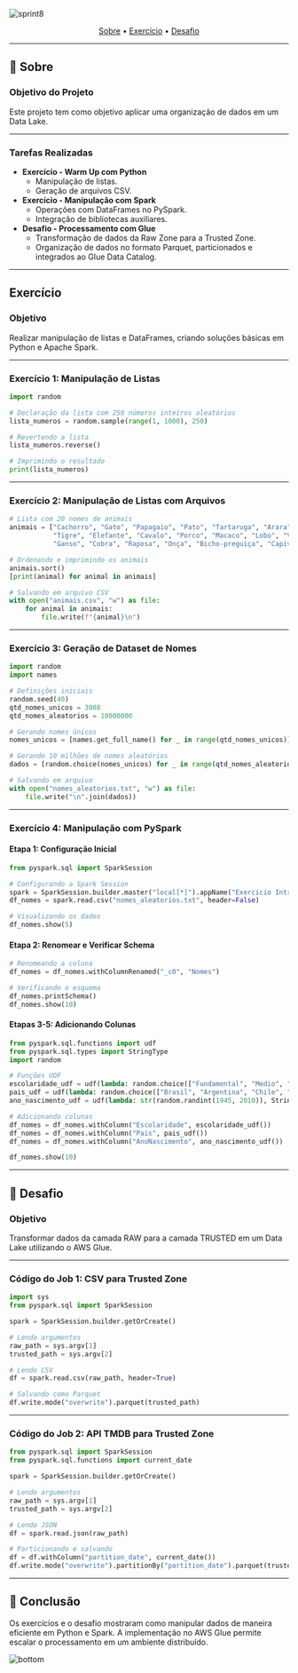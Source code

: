
![sprint8](https://github.com/user-attachments/assets/91ac6866-420c-42df-8a78-85cdb7c2ad85)

<p align="center">
 <a href="#Sobre">Sobre</a> •
 <a href="#exercicio">Exercício</a> •
 <a href="#desafio">Desafio</a>
</p>

---

<a id="Sobre"></a>
## 📝 **Sobre**

### **Objetivo do Projeto**
Este projeto tem como objetivo aplicar uma organização de dados em um Data Lake.

---

### **Tarefas Realizadas**
- **Exercício - Warm Up com Python**
  - Manipulação de listas.
  - Geração de arquivos CSV.
- **Exercício - Manipulação com Spark**
  - Operações com DataFrames no PySpark.
  - Integração de bibliotecas auxiliares.
- **Desafio - Processamento com Glue**
  - Transformação de dados da Raw Zone para a Trusted Zone.
  - Organização de dados no formato Parquet, particionados e integrados ao Glue Data Catalog.

---

<a id="exercicio"></a>
## **Exercício**

### **Objetivo**
Realizar manipulação de listas e DataFrames, criando soluções básicas em Python e Apache Spark.

---

### **Exercício 1: Manipulação de Listas**
```python
import random

# Declaração da lista com 250 números inteiros aleatórios
lista_numeros = random.sample(range(1, 1000), 250)

# Revertendo a lista
lista_numeros.reverse()

# Imprimindo o resultado
print(lista_numeros)
```

---

### **Exercício 2: Manipulação de Listas com Arquivos**
```python
# Lista com 20 nomes de animais
animais = ["Cachorro", "Gato", "Papagaio", "Pato", "Tartaruga", "Arara", "Leão", 
           "Tigre", "Elefante", "Cavalo", "Porco", "Macaco", "Lobo", "Veado", 
           "Ganso", "Cobra", "Raposa", "Onça", "Bicho-preguiça", "Capivara"]

# Ordenando e imprimindo os animais
animais.sort()
[print(animal) for animal in animais]

# Salvando em arquivo CSV
with open("animais.csv", "w") as file:
    for animal in animais:
        file.write(f"{animal}\n")
```

---

### **Exercício 3: Geração de Dataset de Nomes**
```python
import random
import names

# Definições iniciais
random.seed(40)
qtd_nomes_unicos = 3008
qtd_nomes_aleatorios = 10000000

# Gerando nomes únicos
nomes_unicos = [names.get_full_name() for _ in range(qtd_nomes_unicos)]

# Gerando 10 milhões de nomes aleatórios
dados = [random.choice(nomes_unicos) for _ in range(qtd_nomes_aleatorios)]

# Salvando em arquivo
with open("nomes_aleatorios.txt", "w") as file:
    file.write("\n".join(dados))
```

---

### **Exercício 4: Manipulação com PySpark**
#### **Etapa 1: Configuração Inicial**
```python
from pyspark.sql import SparkSession

# Configurando a Spark Session
spark = SparkSession.builder.master("local[*]").appName("Exercicio Intro").getOrCreate()
df_nomes = spark.read.csv("nomes_aleatorios.txt", header=False)

# Visualizando os dados
df_nomes.show(5)
```

#### **Etapa 2: Renomear e Verificar Schema**
```python
# Renomeando a coluna
df_nomes = df_nomes.withColumnRenamed("_c0", "Nomes")

# Verificando o esquema
df_nomes.printSchema()
df_nomes.show(10)
```

#### **Etapas 3-5: Adicionando Colunas**
```python
from pyspark.sql.functions import udf
from pyspark.sql.types import StringType
import random

# Funções UDF
escolaridade_udf = udf(lambda: random.choice(["Fundamental", "Medio", "Superior"]), StringType())
pais_udf = udf(lambda: random.choice(["Brasil", "Argentina", "Chile", "Colômbia", "Uruguai"]), StringType())
ano_nascimento_udf = udf(lambda: str(random.randint(1945, 2010)), StringType())

# Adicionando colunas
df_nomes = df_nomes.withColumn("Escolaridade", escolaridade_udf())
df_nomes = df_nomes.withColumn("Pais", pais_udf())
df_nomes = df_nomes.withColumn("AnoNascimento", ano_nascimento_udf())

df_nomes.show(10)
```

---

<a id="desafio"></a>
## 🎯 **Desafio**

### **Objetivo**
Transformar dados da camada RAW para a camada TRUSTED em um Data Lake utilizando o AWS Glue. 

---

### **Código do Job 1: CSV para Trusted Zone**
```python
import sys
from pyspark.sql import SparkSession

spark = SparkSession.builder.getOrCreate()

# Lendo argumentos
raw_path = sys.argv[1]
trusted_path = sys.argv[2]

# Lendo CSV
df = spark.read.csv(raw_path, header=True)

# Salvando como Parquet
df.write.mode("overwrite").parquet(trusted_path)
```

---

### **Código do Job 2: API TMDB para Trusted Zone**
```python
from pyspark.sql import SparkSession
from pyspark.sql.functions import current_date

spark = SparkSession.builder.getOrCreate()

# Lendo argumentos
raw_path = sys.argv[1]
trusted_path = sys.argv[2]

# Lendo JSON
df = spark.read.json(raw_path)

# Particionando e salvando
df = df.withColumn("partition_date", current_date())
df.write.mode("overwrite").partitionBy("partition_date").parquet(trusted_path)
```

---

## 🎯 **Conclusão**
Os exercícios e o desafio mostraram como manipular dados de maneira eficiente em Python e Spark. A implementação no AWS Glue permite escalar o processamento em um ambiente distribuído.

![bottom](https://github.com/user-attachments/assets/a06b7240-a4be-45d7-86e7-9427136b3891)
